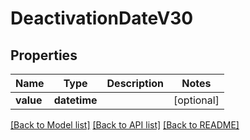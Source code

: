 # DeactivationDateV30

## Properties
Name | Type | Description | Notes
------------ | ------------- | ------------- | -------------
**value** | **datetime** |  | [optional] 

[[Back to Model list]](../README.md#documentation-for-models) [[Back to API list]](../README.md#documentation-for-api-endpoints) [[Back to README]](../README.md)

